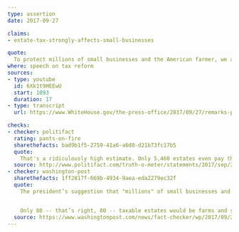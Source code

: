 ```yaml
---
type: assertion
date: 2017-09-27

claims:
- estate-tax-strongly-affects-small-businesses

quote:
  To protect millions of small businesses and the American farmer, we are finally ending the crushing, the horrible, the unfair estate tax, or as it is often referred to, the death tax.
where: speech on tax reform
sources:
- type: youtube
  id: 6Xk1t9HEEwU
  start: 1093
  duration: 17
- type: transcript
  url: https://www.WhiteHouse.gov/the-press-office/2017/09/27/remarks-president-trump-tax-reform-event

checks:
- checker: politifact
  rating: pants-on-fire
  sharethefacts: bad9b1f5-2759-41a6-a6d8-d21b73fc17b5
  quote:
    That's a ridiculously high estimate. Only 5,460 estates even pay the tax each year, according to a credible estimate, and of those, about 80 represented small businesses or farms.
  source: http://www.politifact.com/truth-o-meter/statements/2017/sep/28/donald-trump/donald-trumps-pants-fire-claim-about-estate-tax-sm/
- checker: washington-post
  sharethefacts: 1ff2817f-669b-4934-9aea-eda2279ec32f
  quote:
    The president’s suggestion that "millions" of small businesses and farms are affected by the estate tax is absurd. According to the nonpartisan Tax Policy Center, only about 5,500 estates in 2017 -- out of nearly 3 million estates -- would have to pay any taxes. About half of estates subject to the tax would pay an average tax of about 9 percent. That’s because for a married couple, about $11 million is exempt from taxation.


    Only 80 -- that’s right, 80 -- taxable estates would be farms and small businesses.
  source: https://www.washingtonpost.com/news/fact-checker/wp/2017/09/28/fact-checking-president-trumps-tax-speech-in-indianapolis/
---
```

